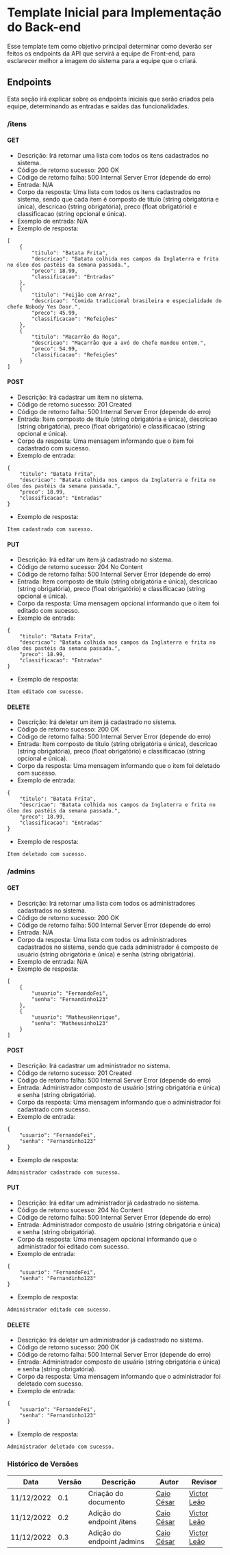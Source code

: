 # Template Inicial para Implementação do Back-end

Esse template tem como objetivo principal determinar como deverão ser feitos os endpoints da API que servirá a equipe de Front-end, para esclarecer melhor a imagem do sistema para a equipe que o criará.

## Endpoints

Esta seção irá explicar sobre os endpoints iniciais que serão criados pela equipe, determinando as entradas e saídas das funcionalidades.

### /itens

#### GET

* Descrição: Irá retornar uma lista com todos os itens cadastrados no sistema.
* Código de retorno sucesso: 200 OK 
* Código de retorno falha: 500 Internal Server Error (depende do erro)
* Entrada: N/A
* Corpo da resposta: Uma lista com todos os itens cadastrados no sistema, sendo que cada item é composto de titulo (string obrigatória e única), descricao (string obrigatória), preco (float obrigatório) e classificacao (string opcional e única).
* Exemplo de entrada: N/A
* Exemplo de resposta:

```
[
    {
        "titulo": "Batata Frita",
        "descricao": "Batata colhida nos campos da Inglaterra e frita no óleo dos pastéis da semana passada.",
        "preco": 18.99,
        "classificacao": "Entradas"
    },
    {
        "titulo": "Feijão com Arroz",
        "descricao": "Comida tradicional brasileira e especialidade do chefe Nobody Yes Door.",
        "preco": 45.99,
        "classificacao": "Refeições"
    },
    {
        "titulo": "Macarrão da Roça",
        "descricao": "Macarrão que a avó do chefe mandou ontem.",
        "preco": 54.99,
        "classificacao": "Refeições"
    }
]
```
 
#### POST
 
* Descrição: Irá cadastrar um item no sistema.
* Código de retorno sucesso: 201 Created
* Código de retorno falha: 500 Internal Server Error (depende do erro)
* Entrada: Item composto de titulo (string obrigatória e única), descricao (string obrigatória), preco (float obrigatório) e classificacao (string opcional e única).
* Corpo da resposta: Uma mensagem informando que o item foi cadastrado com sucesso.
* Exemplo de entrada: 

```
{
    "titulo": "Batata Frita",
    "descricao": "Batata colhida nos campos da Inglaterra e frita no óleo dos pastéis da semana passada.",
    "preco": 18.99,
    "classificacao": "Entradas"
}
```

* Exemplo de resposta:

```
Item cadastrado com sucesso.
```

#### PUT
 
* Descrição: Irá editar um item já cadastrado no sistema.
* Código de retorno sucesso: 204 No Content
* Código de retorno falha: 500 Internal Server Error (depende do erro)
* Entrada: Item composto de titulo (string obrigatória e única), descricao (string obrigatória), preco (float obrigatório) e classificacao (string opcional e única).
* Corpo da resposta: Uma mensagem opcional informando que o item foi editado com sucesso.
* Exemplo de entrada:

```
{
    "titulo": "Batata Frita",
    "descricao": "Batata colhida nos campos da Inglaterra e frita no óleo dos pastéis da semana passada.",
    "preco": 18.99,
    "classificacao": "Entradas"
}
```

* Exemplo de resposta:

```
Item editado com sucesso.
```

#### DELETE
 
* Descrição: Irá deletar um item já cadastrado no sistema.
* Código de retorno sucesso: 200 OK
* Código de retorno falha: 500 Internal Server Error (depende do erro)
* Entrada: Item composto de titulo (string obrigatória e única), descricao (string obrigatória), preco (float obrigatório) e classificacao (string opcional e única).
* Corpo da resposta: Uma mensagem informando que o item foi deletado com sucesso.
* Exemplo de entrada:

```
{
    "titulo": "Batata Frita",
    "descricao": "Batata colhida nos campos da Inglaterra e frita no óleo dos pastéis da semana passada.",
    "preco": 18.99,
    "classificacao": "Entradas"
}
```

* Exemplo de resposta:

```
Item deletado com sucesso.
```

### /admins

#### GET

* Descrição: Irá retornar uma lista com todos os administradores cadastrados no sistema.
* Código de retorno sucesso: 200 OK 
* Código de retorno falha: 500 Internal Server Error (depende do erro)
* Entrada: N/A
* Corpo da resposta: Uma lista com todos os administradores cadastrados no sistema, sendo que cada administrador é composto de usuário (string obrigatória e única) e senha (string obrigatória).
* Exemplo de entrada: N/A
* Exemplo de resposta:

```
[
    {
        "usuario": "FernandoFei",
        "senha": "Fernandinho123"
    },
    {
        "usuario": "MatheusHenrique",
        "senha": "Matheusinho123"
    }
]
```
 
#### POST
 
* Descrição: Irá cadastrar um administrador no sistema.
* Código de retorno sucesso: 201 Created
* Código de retorno falha: 500 Internal Server Error (depende do erro)
* Entrada: Administrador composto de usuário (string obrigatória e única) e senha (string obrigatória).
* Corpo da resposta: Uma mensagem informando que o administrador foi cadastrado com sucesso.
* Exemplo de entrada: 

```
{
    "usuario": "FernandoFei",
    "senha": "Fernandinho123"
}
```

* Exemplo de resposta:

```
Administrador cadastrado com sucesso.
```

#### PUT
 
* Descrição: Irá editar um administrador já cadastrado no sistema.
* Código de retorno sucesso: 204 No Content
* Código de retorno falha: 500 Internal Server Error (depende do erro)
* Entrada: Administrador composto de usuário (string obrigatória e única) e senha (string obrigatória).
* Corpo da resposta: Uma mensagem opcional informando que o administrador foi editado com sucesso.
* Exemplo de entrada:

```
{
    "usuario": "FernandoFei",
    "senha": "Fernandinho123"
}
```

* Exemplo de resposta:

```
Administrador editado com sucesso.
```

#### DELETE
 
* Descrição: Irá deletar um administrador já cadastrado no sistema.
* Código de retorno sucesso: 200 OK
* Código de retorno falha: 500 Internal Server Error (depende do erro)
* Entrada: Administrador composto de usuário (string obrigatória e única) e senha (string obrigatória).
* Corpo da resposta: Uma mensagem informando que o administrador foi deletado com sucesso.
* Exemplo de entrada:

```
{
    "usuario": "FernandoFei",
    "senha": "Fernandinho123"
}
```

* Exemplo de resposta:

```
Administrador deletado com sucesso.
```

### Histórico de Versões

| Data  | Versão | Descrição | Autor | Revisor |
| --- | --- | --- | --- | --- |
| 11/12/2022 | 0.1 | Criação do documento | [Caio César](https://github.com/oCaioOliveira) | [Victor Leão](https://github.com/victorleaoo) |
| 11/12/2022 | 0.2 | Adição do endpoint /itens | [Caio César](https://github.com/oCaioOliveira) | [Victor Leão](https://github.com/victorleaoo) |
| 11/12/2022 | 0.3 | Adição do endpoint /admins | [Caio César](https://github.com/oCaioOliveira) | [Victor Leão](https://github.com/victorleaoo) |
